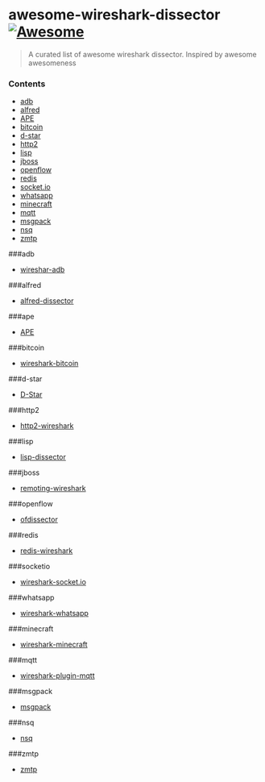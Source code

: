 # awesome-wireshark-dissector  [![Awesome](https://cdn.rawgit.com/sindresorhus/awesome/d7305f38d29fed78fa85652e3a63e154dd8e8829/media/badge.svg)](https://github.com/sindresorhus/awesome)

> A curated list of awesome wireshark dissector. Inspired by awesome awesomeness


### Contents
* [adb](#adb)
* [alfred](#alfred)
* [APE](#ape)
* [bitcoin](#bitcoin)
* [d-star](#d-star)
* [http2](#http2)
* [lisp](#lisp)
* [jboss](#jboss)
* [openflow](#openflow)
* [redis](#redis)
* [socket.io](#socketio)
* [whatsapp](#whatsapp)
* [minecraft](#minecraft)
* [mqtt](#mqtt)
* [msgpack](#msgpack)
* [nsq](#nsq)
* [zmtp](#zmtp)

###adb
* [wireshar-adb](https://github.com/cgutman/wireshark-adb-dissector)

###alfred
* [alfred-dissector](https://github.com/basros/alfred-dissector)

###ape
* [APE](https://github.com/mrl5307/Dissect-APE)

###bitcoin
* [wireshark-bitcoin](https://github.com/lbotsch/wireshark-bitcoin)

###d-star
* [D-Star](https://github.com/phl0/dstardissector)

###http2
* [http2-wireshark](https://github.com/sludin/http2-wireshark)

###lisp
* [lisp-dissector](https://github.com/ljakab/lisp-dissector)

###jboss
* [remoting-wireshark](https://github.com/jboss-remoting/remoting-wireshark)

###openflow
* [ofdissector](https://github.com/CPqD/ofdissector)

###redis
* [redis-wireshark](https://github.com/jzwinck/redis-wireshark)

###socketio
* [wireshark-socket.io](https://github.com/ksmyth/wireshark-socket.io)

###whatsapp
* [wireshark-whatsapp](https://github.com/davidgfnet/wireshark-whatsapp)

###minecraft
* [wireshark-minecraft](https://github.com/ScottBrooks/minecraft-dissector)

###mqtt
* [wireshark-plugin-mqtt](https://github.com/Johann-Angeli/wireshark-plugin-mqtt)

###msgpack
* [msgpack](https://github.com/linear-rpc/msgpack-rpc-dissector)

###nsq
* [nsq](https://github.com/detailyang/wireshark-nsq)

###zmtp
* [zmtp](https://github.com/whitequark/zmtp-wireshark)
